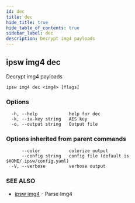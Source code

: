```yaml
---
id: dec
title: dec
hide_title: true
hide_table_of_contents: true
sidebar_label: dec
description: Decrypt img4 payloads
---
```

## ipsw img4 dec

Decrypt img4 payloads

```
ipsw img4 dec <img4> [flags]
```

### Options

```
  -h, --help            help for dec
  -k, --iv-key string   AES key
  -o, --output string   Output file
```

### Options inherited from parent commands

```
      --color           colorize output
      --config string   config file (default is $HOME/.ipsw/config.yaml)
  -V, --verbose         verbose output
```

### SEE ALSO

* [ipsw img4](/docs/cli/ipsw/img4)	 - Parse Img4

